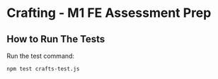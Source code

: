 # Crafting - M1 FE Assessment Prep

## How to Run The Tests

Run the test command:

```
npm test crafts-test.js
```
